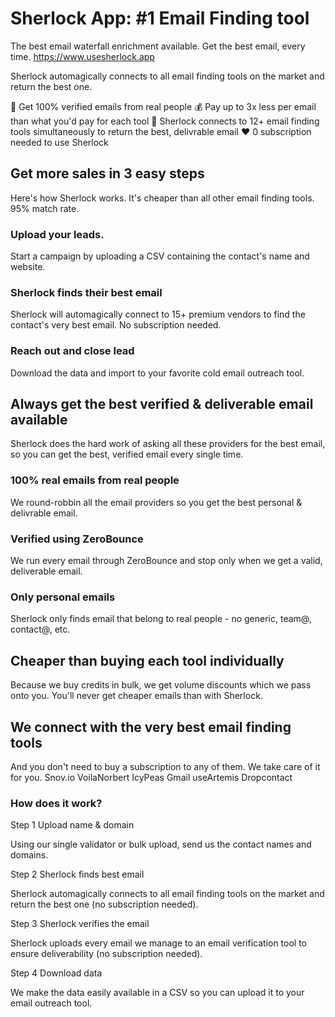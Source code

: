 # Sherlock App: #1 Email Finding tool
The best email waterfall enrichment available. Get the best email, every time.
https://www.usesherlock.app

Sherlock automagically connects to all email finding tools on the market and return the best one.

🎯 Get 100% verified emails from real people
💰 Pay up to 3x less per email than what you'd pay for each tool
💼 Sherlock connects to 12+ email finding tools simultaneously to return the best, delivrable email
❤️ 0 subscription needed to use Sherlock

## Get more sales in 3 easy steps
Here's how Sherlock works. It's cheaper than all other email finding tools. 95% match rate.

### Upload your leads.
Start a campaign by uploading a CSV containing the contact's name and website.

### Sherlock finds their best email
Sherlock will automagically connect to 15+ premium vendors to find the contact's very best email. No subscription needed.

### Reach out and close lead
Download the data and import to your favorite cold email outreach tool.

## Always get the best verified & deliverable email available
Sherlock does the hard work of asking all these providers for the best email, so you can get the best, verified email every single time.

### 100% real emails from real people
We round-robbin all the email providers so you get the best personal & delivrable email.

### Verified using ZeroBounce
We run every email through ZeroBounce and stop only when we get a valid, deliverable email.

### Only personal emails
Sherlock only finds email that belong to real people - no generic, team@, contact@, etc.

## Cheaper than buying each tool individually
Because we buy credits in bulk, we get volume discounts which we pass onto you. You'll never get cheaper emails than with Sherlock.

## We connect with the very best email finding tools
And you don't need to buy a subscription to any of them. We take care of it for you.
Snov.io
VoilaNorbert
IcyPeas
Gmail
useArtemis
Dropcontact

### How does it work?

Step 1
Upload name & domain

Using our single validator or bulk upload, send us the contact names and domains.

Step 2
Sherlock finds best email

Sherlock automagically connects to all email finding tools on the market and return the best one (no subscription needed).

Step 3
Sherlock verifies the email

Sherlock uploads every email we manage to an email verification tool to ensure deliverability (no subscription needed).

Step 4
Download data

We make the data easily available in a CSV so you can upload it to your email outreach tool.
